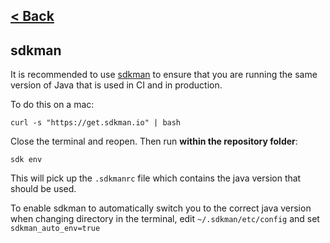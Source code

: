 [< Back](./building_and_running.md)
---

## sdkman

It is recommended to use [sdkman](https://sdkman.io/) to ensure that you are running the same version of Java that is 
used in CI and in production.

To do this on a mac:

```shell
curl -s "https://get.sdkman.io" | bash
```

Close the terminal and reopen. Then run **within the repository folder**:

```shell
sdk env
```

This will pick up the `.sdkmanrc` file which contains the java version that should be used.

To enable sdkman to automatically switch you to the correct java version when changing directory in the terminal,
edit `~/.sdkman/etc/config` and set `sdkman_auto_env=true`
